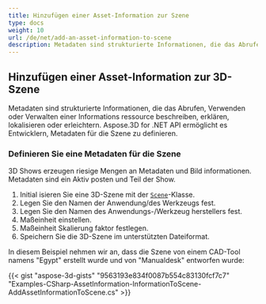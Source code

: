 ```yaml
---
title: Hinzufügen einer Asset-Information zur Szene
type: docs
weight: 10
url: /de/net/add-an-asset-information-to-scene
description: Metadaten sind strukturierte Informationen, die das Abrufen, Verwenden oder Verwalten einer Informations ressource beschreiben, erklären, lokalisieren oder erleichtern. Aspose.3D for .NET API ermöglicht es Entwicklern, Metadaten für die Szene zu definieren.
---
```

##  **Hinzufügen einer Asset-Information zur 3D-Szene**
Metadaten sind strukturierte Informationen, die das Abrufen, Verwenden oder Verwalten einer Informations ressource beschreiben, erklären, lokalisieren oder erleichtern. Aspose.3D for .NET API ermöglicht es Entwicklern, Metadaten für die Szene zu definieren.
###  **Definieren Sie eine Metadaten für die Szene**
3D Shows erzeugen riesige Mengen an Metadaten und Bild informationen. Metadaten sind ein Aktiv posten und Teil der Show.

1. Initial isieren Sie eine 3D-Szene mit der [`Scene`](https://reference.aspose.com/3d/net/aspose.threed/scene)-Klasse.
1. Legen Sie den Namen der Anwendung/des Werkzeugs fest.
1. Legen Sie den Namen des Anwendungs-/Werkzeug herstellers fest.
1. Maßeinheit einstellen.
1. Maßeinheit Skalierung faktor festlegen.
1. Speichern Sie die 3D-Szene im unterstützten Dateiformat.

In diesem Beispiel nehmen wir an, dass die Szene von einem CAD-Tool namens "Egypt" erstellt wurde und von "Manualdesk" entworfen wurde:

{{< gist "aspose-3d-gists" "9563193e834f0087b554c83130fcf7c7" "Examples-CSharp-AssetInformation-InformationToScene-AddAssetInformationToScene.cs" >}}
